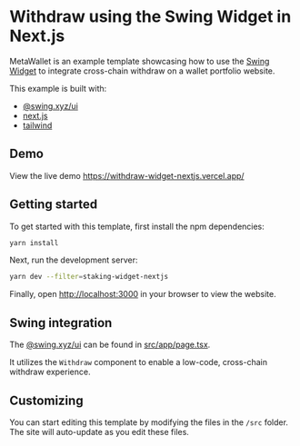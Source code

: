 # Withdraw using the Swing Widget in Next.js

MetaWallet is an example template showcasing how to use the [Swing Widget](https://developers.swing.xyz/reference/widget) to integrate cross-chain withdraw on a wallet portfolio website.

This example is built with:

- [@swing.xyz/ui](https://developers.swing.xyz/reference/widget)
- [next.js](https://nextjs.org)
- [tailwind](https://tailwindcss.com)

## Demo

View the live demo https://withdraw-widget-nextjs.vercel.app/

## Getting started

To get started with this template, first install the npm dependencies:

```bash
yarn install
```

Next, run the development server:

```bash
yarn dev --filter=staking-widget-nextjs
```

Finally, open [http://localhost:3000](http://localhost:3000) in your browser to view the website.

## Swing integration

The [@swing.xyz/ui](https://developers.swing.xyz/reference/widget) can be found in [src/app/page.tsx](./src/app/page.tsx).

It utilizes the `Withdraw` component to enable a low-code, cross-chain withdraw experience.

## Customizing

You can start editing this template by modifying the files in the `/src` folder. The site will auto-update as you edit these files.
